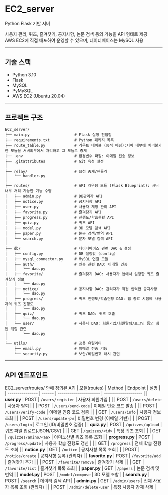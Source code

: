 # EC2_server

Python Flask 기반 서버  

사용자 관리, 퀴즈, 즐겨찾기, 공지사항, 논문 검색 등의 기능을 API 형태로 제공    
AWS EC2에 직접 배포하여 운영할 수 있으며, 데이터베이스는 MySQL 사용

---

##  기술 스택
- Python 3.10
- Flask
- MySQL
- PyMySQL
- AWS EC2 (Ubuntu 20.04)

---
## 프로젝트 구조
~~~shell
EC2_server/
├── main.py                    # Flask 실행 진입점
├── requirements.txt           # Python 패키지 목록
├── route_table.py             # 라우트 테이블 (동적 매핑):서버 내부에 처리불가한 모듈을 서버외부에서 처리하고 그 모듈로 중계
├── .env                       # 환경변수 파일: 이메일 전송 정보
├── .gitattributes             # Git 속성 설정
│
├── relay/                     # 요청 중계/핸들러
│   └── handler.py
│
├── routes/                    # API 라우팅 모듈 (Flask Blueprint): 서버 내부 처리 가능한 기능 수행
│   ├── admin.py               # DB관리자 API
│   ├── notice.py              # 공지사항 API
│   ├── user.py                # 사용자 계정 관리 API
│   ├── favorite.py            # 즐겨찾기 API
│   ├── progress.py            # 진행도/학습현황 API
│   ├── quiz.py                # 퀴즈 API
│   ├── model.py               # 3D 모델 검색 API
│   ├── paper.py               # 논문 검색/번역 API
│   └── search.py              # 분자 모델 검색 API
│
├── db/                        # 데이터베이스 관련 DAO & 설정
│   ├── config.py              # DB 설정값 (config)
│   ├── mysql_connector.py     # MySQL 연결 모듈
│   ├── auth/                  # 인증 관련 DAO: 이메일 인증
│   │   └── dao.py
│   ├── favorite/              # 즐겨찾기 DAO: 사용자가 앱에서 설정한 퀴즈 즐겨찾기 정보
│   │   └── dao.py
│   ├── notice/                # 공지사항 DAO: 관리자가 직접 입력한 공지사항
│   │   └── dao.py
│   ├── progress/              # 퀴즈 진행도/학습현황 DAO: 앱 종료 시점에 사용자의 퀴즈 진행도
│   │   └── dao.py
│   ├── quiz/                  # 퀴즈 DAO: 퀴즈 호출
│   │   └── dao.py
│   └── user/                  # 사용자 DAO: 회원가입/회원탈퇴/로그인 등의 회원 계정 관련 
│       └── dao.py
│
└── utils/                     # 공용 유틸리티
    ├── email.py               # 이메일 전송 기능
    └── security.py            # 보안/비밀번호 해시 관련
~~~
---
## API 엔드포인트
EC2_server/routes/ 안에 정의된 API
| 모듈(routes)      | Method | Endpoint              | 설명                  |
| --------------- | ------ | --------------------- | ------------------- |
| **user.py**     | POST   | `/users/register`     | 사용자 회원가입            |
|                 | POST   | `/users/delete`       | 사용자 탈퇴              |
|                 | POST   | `/users/send-code`    | 이메일 인증 코드 발송        |
|                 | POST   | `/users/verify-code`  | 이메일 인증 코드 검증        |
|                 | GET    | `/users/info`         | 사용자 정보 조회           |
|                 | POST   | `/users/update-pw`    | 비밀번호 변경 (이메일 기반)    |
|                 | POST   | `/users/login`        | 로그인 (ID/비밀번호 검증)    |
| **quiz.py**     | POST   | `/quizzes/upload`     | 퀴즈 파일 업로드(JSON/CSV) |
|                 | GET    | `/quizzes/<id>`       | 특정 퀴즈 조회            |
|                 | GET    | `/quizzes/amino/<aa>` | 아미노산별 퀴즈 목록 조회      |
| **progress.py** | POST   | `/progress/update`    | 사용자 학습 진행도 갱신       |
|                 | GET    | `/progress`           | 전체 학습 진행도 조회        |
| **notice.py**   | GET    | `/notice`             | 공지사항 목록 조회          |
|                 | POST   | `/notice/create`      | 공지사항 등록 (관리자)       |
| **favorite.py** | POST   | `/favorite/add`       | 즐겨찾기 추가             |
|                 | POST   | `/favorite/remove`    | 즐겨찾기 삭제             |
|                 | GET    | `/favorite/list`      | 즐겨찾기 목록 조회          |
| **paper.py**    | GET    | `/papers`             | 논문 검색 및 번역          |
| **model.py**    | POST   | `/model/compose`      | 3D 모델 조합            |
| **search.py**   | POST   | `/search`             | 데이터 검색 API          |
| **admin.py**    | GET    | `/admin/users`        | 전체 사용자 목록 조회 (관리자)  |
|                 | POST   | `/admin/delete-user`  | 특정 사용자 강제 삭제        |
